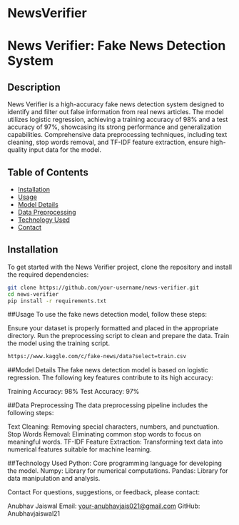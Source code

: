 # NewsVerifier

# News Verifier: Fake News Detection System

## Description
News Verifier is a high-accuracy fake news detection system designed to identify and filter out false information from real news articles. The model utilizes logistic regression, achieving a training accuracy of 98% and a test accuracy of 97%, showcasing its strong performance and generalization capabilities. Comprehensive data preprocessing techniques, including text cleaning, stop words removal, and TF-IDF feature extraction, ensure high-quality input data for the model.

## Table of Contents
- [Installation](#installation)
- [Usage](#usage)
- [Model Details](#model-details)
- [Data Preprocessing](#data-preprocessing)
- [Technology Used](#technology-used)
- [Contact](#contact)

## Installation
To get started with the News Verifier project, clone the repository and install the required dependencies:

```bash
git clone https://github.com/your-username/news-verifier.git
cd news-verifier
pip install -r requirements.txt
```

##Usage
To use the fake news detection model, follow these steps:

Ensure your dataset is properly formatted and placed in the appropriate directory.
Run the preprocessing script to clean and prepare the data.
Train the model using the training script.

```bash
https://www.kaggle.com/c/fake-news/data?select=train.csv
```

##Model Details
The fake news detection model is based on logistic regression. The following key features contribute to its high accuracy:

Training Accuracy: 98%
Test Accuracy: 97%

##Data Preprocessing
The data preprocessing pipeline includes the following steps:

Text Cleaning: Removing special characters, numbers, and punctuation.
Stop Words Removal: Eliminating common stop words to focus on meaningful words.
TF-IDF Feature Extraction: Transforming text data into numerical features suitable for machine learning.

##Technology Used
Python: Core programming language for developing the model.
Numpy: Library for numerical computations.
Pandas: Library for data manipulation and analysis.

Contact
For questions, suggestions, or feedback, please contact:

Anubhav Jaiswal
Email: your-anubhavjais021@gmail.com
GitHub: Anubhavjaiswal21
